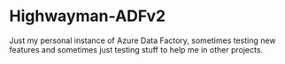 # Highwayman-ADFv2

Just my personal instance of Azure Data Factory, sometimes testing new features and sometimes just testing stuff to help me in other projects.
